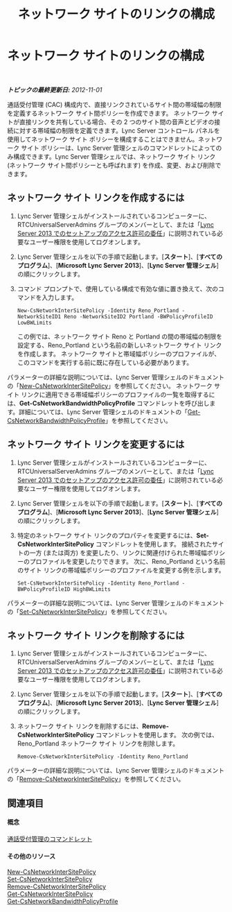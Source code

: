 ﻿---
title: ネットワーク サイトのリンクの構成
TOCTitle: ネットワーク サイトのリンクの構成
ms:assetid: 7e9147ae-e727-46c8-8c1a-6c13201f09be
ms:mtpsurl: https://technet.microsoft.com/ja-jp/library/Gg521023(v=OCS.15)
ms:contentKeyID: 48272656
ms.date: 05/19/2016
mtps_version: v=OCS.15
ms.translationtype: HT
---

# ネットワーク サイトのリンクの構成

 

_**トピックの最終更新日:** 2012-11-01_

通話受付管理 (CAC) 構成内で、直接リンクされているサイト間の帯域幅の制限を定義するネットワーク サイト間ポリシーを作成できます。 ネットワーク サイトが直接リンクを共有している場合、その 2 つのサイト間の音声とビデオの接続に対する帯域幅の制限を定義できます。Lync Server コントロール パネルを使用してネットワーク サイト ポリシーを構成することはできません。ネットワーク サイト ポリシーは、Lync Server 管理シェルのコマンドレットによってのみ構成できます。Lync Server 管理シェルでは、ネットワーク サイト リンク (ネットワーク サイト間ポリシーとも呼ばれます) を作成、変更、および削除できます。

## ネットワーク サイト リンクを作成するには

1.  Lync Server 管理シェルがインストールされているコンピューターに、RTCUniversalServerAdmins グループのメンバーとして、または「[Lync Server 2013 でのセットアップのアクセス許可の委任](lync-server-2013-delegate-setup-permissions.md)」に説明されている必要なユーザー権限を使用してログオンします。

2.  Lync Server 管理シェルを以下の手順で起動します。\[**スタート**\]、\[**すべてのプログラム**\]、\[**Microsoft Lync Server 2013**\]、\[**Lync Server 管理シェル**\] の順にクリックします。

3.  コマンド プロンプトで、使用している構成で有効な値に置き換えて、次のコマンドを入力します。
    
        New-CsNetworkInterSitePolicy -Identity Reno_Portland -NetworkSiteID1 Reno -NetworkSiteID2 Portland -BWPolicyProfileID LowBWLimits
    
    この例では、ネットワーク サイト Reno と Portland の間の帯域幅の制限を設定する、Reno\_Portland という名前の新しいネットワーク サイト リンクを作成します。 ネットワーク サイトと帯域幅ポリシーのプロファイルが、このコマンドを実行する前に既に存在している必要があります。

パラメーターの詳細な説明については、Lync Server 管理シェルのドキュメントの「[New-CsNetworkInterSitePolicy](https://docs.microsoft.com/en-us/powershell/module/skype/New-CsNetworkInterSitePolicy)」を参照してください。 ネットワーク サイト リンクに適用できる帯域幅ポリシーのプロファイルの一覧を取得するには、**Get-CsNetworkBandwidthPolicyProfile** コマンドレットを呼び出します。詳細については、Lync Server 管理シェルのドキュメントの「[Get-CsNetworkBandwidthPolicyProfile](https://docs.microsoft.com/en-us/powershell/module/skype/Get-CsNetworkBandwidthPolicyProfile)」を参照してください。

## ネットワーク サイト リンクを変更するには

1.  Lync Server 管理シェルがインストールされているコンピューターに、RTCUniversalServerAdmins グループのメンバーとして、または「[Lync Server 2013 でのセットアップのアクセス許可の委任](lync-server-2013-delegate-setup-permissions.md)」に説明されている必要なユーザー権限を使用してログオンします。

2.  Lync Server 管理シェルを以下の手順で起動します。\[**スタート**\]、\[**すべてのプログラム**\]、\[**Microsoft Lync Server 2013**\]、\[**Lync Server 管理シェル**\] の順にクリックします。

3.  特定のネットワーク サイト リンクのプロパティを変更するには、**Set-CsNetworkInterSitePolicy** コマンドレットを使用します。 接続されたサイトの一方 (または両方) を変更したり、リンクに関連付けられた帯域幅ポリシーのプロファイルを変更したりできます。 次に、Reno\_Portland という名前のサイト リンクの帯域幅ポリシーのプロファイルを変更する例を示します。
    
        Set-CsNetworkInterSitePolicy -Identity Reno_Portland -BWPolicyProfileID HighBWLimits

パラメーターの詳細な説明については、Lync Server 管理シェルのドキュメントの「[Set-CsNetworkInterSitePolicy](https://docs.microsoft.com/en-us/powershell/module/skype/Set-CsNetworkInterSitePolicy)」を参照してください。

## ネットワーク サイト リンクを削除するには

1.  Lync Server 管理シェルがインストールされているコンピューターに、RTCUniversalServerAdmins グループのメンバーとして、または「[Lync Server 2013 でのセットアップのアクセス許可の委任](lync-server-2013-delegate-setup-permissions.md)」に説明されている必要なユーザー権限を使用してログオンします。

2.  Lync Server 管理シェルを以下の手順で起動します。\[**スタート**\]、\[**すべてのプログラム**\]、\[**Microsoft Lync Server 2013**\]、\[**Lync Server 管理シェル**\] の順にクリックします。

3.  ネットワーク サイト リンクを削除するには、**Remove-CsNetworkInterSitePolicy** コマンドレットを使用します。 次の例では、Reno\_Portland ネットワーク サイト リンクを削除します。
    
        Remove-CsNetworkInterSitePolicy -Identity Reno_Portland

パラメーターの詳細な説明については、Lync Server 管理シェルのドキュメントの「[Remove-CsNetworkInterSitePolicy](https://docs.microsoft.com/en-us/powershell/module/skype/Remove-CsNetworkInterSitePolicy)」を参照してください。

## 関連項目

#### 概念

[通話受付管理のコマンドレット](lync-server-2013-call-admission-control-cmdlets.md)  

#### その他のリソース

[New-CsNetworkInterSitePolicy](https://docs.microsoft.com/en-us/powershell/module/skype/New-CsNetworkInterSitePolicy)  
[Set-CsNetworkInterSitePolicy](https://docs.microsoft.com/en-us/powershell/module/skype/Set-CsNetworkInterSitePolicy)  
[Remove-CsNetworkInterSitePolicy](https://docs.microsoft.com/en-us/powershell/module/skype/Remove-CsNetworkInterSitePolicy)  
[Get-CsNetworkInterSitePolicy](https://docs.microsoft.com/en-us/powershell/module/skype/Get-CsNetworkInterSitePolicy)  
[Get-CsNetworkBandwidthPolicyProfile](https://docs.microsoft.com/en-us/powershell/module/skype/Get-CsNetworkBandwidthPolicyProfile)

